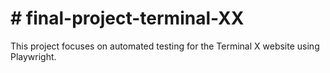 <h1>
﻿# final-project-terminal-XX  
</h1>
This project focuses on automated testing for the Terminal X website using Playwright.
